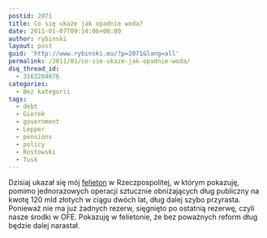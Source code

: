 ```yaml
---
postid: 2071
title: Co się ukaże jak opadnie woda?
date: 2011-01-07T09:14:06+00:00
author: rybinski
layout: post
guid: 'http://www.rybinski.eu/?p=2071&lang=all'
permalink: /2011/01/co-sie-ukaze-jak-opadnie-woda/
dsq_thread_id:
  - 3163284676
categories:
  - Bez kategorii
tags:
  - debt
  - Gierek
  - government
  - Lepper
  - pensions
  - policy
  - Rostowski
  - Tusk
---
```

Dzisiaj ukazał się mój [felieton](http://www.rp.pl/artykul/589925,589929-Co-sie-ukaze---jak-woda-opadnie-.html) w Rzeczpospolitej, w którym pokazuję, pomimo jednorazowych operacji sztucznie obniżających dług publiczny na kwotę 120 mld złotych w ciągu dwóch lat, dług dalej szybo przyrasta. Ponieważ nie ma już żadnych rezerw, sięgnięto po ostatnią rezerwę, czyli nasze środki w OFE. Pokazuję w felietonie, że bez poważnych reform dług będzie dalej narastał.
